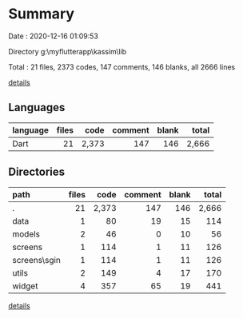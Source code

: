# Summary

Date : 2020-12-16 01:09:53

Directory g:\myflutterapp\kassim\lib

Total : 21 files,  2373 codes, 147 comments, 146 blanks, all 2666 lines

[details](details.md)

## Languages
| language | files | code | comment | blank | total |
| :--- | ---: | ---: | ---: | ---: | ---: |
| Dart | 21 | 2,373 | 147 | 146 | 2,666 |

## Directories
| path | files | code | comment | blank | total |
| :--- | ---: | ---: | ---: | ---: | ---: |
| . | 21 | 2,373 | 147 | 146 | 2,666 |
| data | 1 | 80 | 19 | 15 | 114 |
| models | 2 | 46 | 0 | 10 | 56 |
| screens | 1 | 114 | 1 | 11 | 126 |
| screens\sgin | 1 | 114 | 1 | 11 | 126 |
| utils | 2 | 149 | 4 | 17 | 170 |
| widget | 4 | 357 | 65 | 19 | 441 |

[details](details.md)
